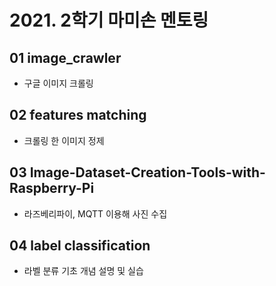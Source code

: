 # 2021. 2학기 마미손 멘토링

## 01 image_crawler
* 구글 이미지 크롤링

## 02 features matching
* 크롤링 한 이미지 정제

## 03 Image-Dataset-Creation-Tools-with-Raspberry-Pi
* 라즈베리파이, MQTT 이용해 사진 수집

## 04 label classification
* 라벨 분류 기초 개념 설명 및 실습